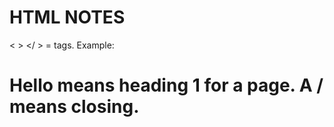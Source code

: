 # HTML NOTES
<  >  </  > = tags. Example: <h1>Hello</h> means heading 1 for a page. A / means closing. 

